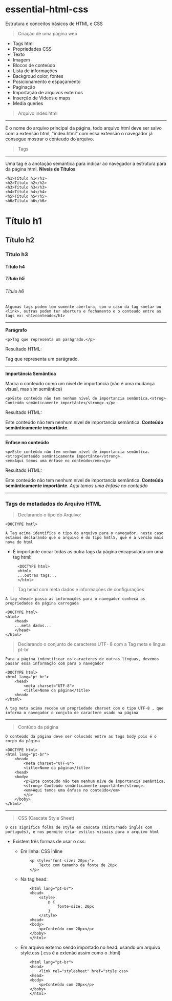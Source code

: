 # essential-html-css

Estrutura e conceitos básicos de HTML e CSS
> Criação de uma página web

- Tags html
- Propriedades CSS
- Texto
- Imagem
- Blocos de conteúdo
- Lista de informações
- Backgroud color, fontes
- Posicionamento e espaçamento
- Paginação
- Importação de arquivos externos
- Inserção de Videos e maps
- Media queries

>Arquivo index.html
---

É o nome do arquivo principal da página, todo arquivo html deve ser salvo com a extensão html, "index.html" com essa extensão o navegador já consegue mostrar o conteudo do arquivo.

> Tags
---
Uma tag é a anotação semantica para indicar ao navegador a estrutura para da página html.
**Níveis de Títulos**

```
<h1>Título h1</h1>
<h2>Título h2</h2>
<h3>Título h3</h3>
<h4>Título h4</h4>
<h5>Título h5</h5>
<h6>Título h6</h6>
```

<h1>Título h1</h1>
<h2>Título h2</h2>
<h3>Título h3</h3>
<h4>Título h4</h4>
<h5>Título h5</h5>
<h6>Título h6</h6>

`Algumas tags podem tem somente abertura, com o caso da tag <meta> ou <link>, outras podem ter abertura e fechamento e o conteudo entre as tags ex: <h1>conteúdo</h1>`

---

**Parágrafo**

```
<p>Tag que representa um parágrado.</p>
```

Resultado HTML:<p>Tag que representa um parágrado.</p>

---

**Importância Semântica**

Marca o conteúdo como um nível de importancia (não é uma mudança visual, mas sim semântica)

```
<p>Este conteúdo não tem nenhum nível de importancia semântica.<strog> Conteúdo semânticamente importânte</strong>.</p>
```

Resultado HTML:
<p>Este conteúdo não tem nenhum nível de importancia semântica.<strong> Conteúdo semânticamente importânte</strong>.</p>

---

**Enfase no conteúdo**

```
<p>Este conteúdo não tem nenhum nível de importancia semântica.
<strog>Conteúdo semânticamente importânte</strong>. 
<em>Aqui temos uma ênfase no conteúdo</em></p>
```

Resultado HTML:
<p>Este conteúdo não tem nenhum nível de importancia semântica.<strong> Conteúdo semânticamente importânte</strong>. <em>Aqui temos uma ênfase no conteúdo</em></p>

---

### Tags de metadados do Arquivo HTML

> Declarando o tipo do Arquivo:

```
<DOCTYPE hmtl>
```

`A Tag acima identifica o tipo do arquivo para o navegador, neste caso estamos declarando que o arquivo é do tipo hmtl5, que é a versão mais nova do html`

- É importante cocar todas as outra tags da página encapsulada um uma tag html:
  
  ```
    <DOCTYPE html>
    <html>
    ...outras tags...
    </html>
  ```

> Tag head com meta dados e informações de configurações

`A tag <head> passa as informações para o navegador conheca as propriedades da página carregada`

```
<DOCTYPE html>
<html>
    <head>
    ...meta dados...
    </head>
</html>
```

> Declarando o conjunto de caracteres UTF- 8 com a Tag meta e língua pt-br

`Para a página indentificar os caracteres de outras línguas, devemos passar essa informação com para o navegador`

```
<DOCTYPE html>
<html lang="pt-br">
    <head>
        <meta charset="UTF-8">
        <title>Nome da página</title>
    <head>
</html>

```

`A tag meta acima recebe um propriedade charset com o tipo UTF-8 , que informa o navegador o conjuto de caractere usado na página`

---
> Contúdo da página

`O conteúdo da página deve ser colocado entre as tegs body pois é o corpo da página`

```
<DOCTYPE html>
<html lang="pt-br">
    <head>
        <meta charset="UTF-8">
        <title>Nome da página</title>
    <head>
    <body>
        <p>Este conteúdo não tem nenhum níve de importancia semântica.
        <strong> Conteúdo semânticamente importânte</strong>. 
        <em>Aqui temos uma ênfase no conteúdo</em>
        </p>
    </boby>
</html>

```

---
> CSS (Cascate Style Sheet)

`O css significa folha de style em cascata (misturnado inglês com português), e nos permite criar estilos visuais para o arquivo html`
- Existem três formas de usar o css:
    - Em linha: CSS inline
        ``` 
            <p style="font-size: 20px;">
                Texto com tamanho da fonte de 20px
            </p>
        ```

    - Na tag head:
        ```
            <html lang="pt-br">
            <head>
                <style>
                    p {
                        fonte-size: 20px
                    }
                </style>
            <head>
            <body>
                <p>Conteúdo com 20px</p>
            </boby>
            </html>
        ```
    - Em arquivo externo sendo importado no head: usando um arquivo style.css (.css é a extenão assim como o .html)
        ```
            <html lang="pt-br">
            <head>
                <link rel="stylesheet" href="style.css>
            <head>
            <body>
                <p>Conteúdo com 20px</p>
            </boby>
            </html>
        ```